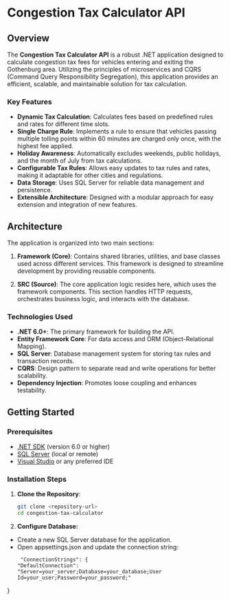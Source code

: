 # Congestion Tax Calculator API

## Overview

The **Congestion Tax Calculator API** is a robust .NET application designed to calculate congestion tax fees for vehicles entering and exiting the Gothenburg area. Utilizing the principles of microservices and CQRS (Command Query Responsibility Segregation), this application provides an efficient, scalable, and maintainable solution for tax calculation.

### Key Features

- **Dynamic Tax Calculation**: Calculates fees based on predefined rules and rates for different time slots.
- **Single Charge Rule**: Implements a rule to ensure that vehicles passing multiple tolling points within 60 minutes are charged only once, with the highest fee applied.
- **Holiday Awareness**: Automatically excludes weekends, public holidays, and the month of July from tax calculations.
- **Configurable Tax Rules**: Allows easy updates to tax rules and rates, making it adaptable for other cities and regulations.
- **Data Storage**: Uses SQL Server for reliable data management and persistence.
- **Extensible Architecture**: Designed with a modular approach for easy extension and integration of new features.

## Architecture

The application is organized into two main sections:

1. **Framework (Core)**: Contains shared libraries, utilities, and base classes used across different services. This framework is designed to streamline development by providing reusable components.

2. **SRC (Source)**: The core application logic resides here, which uses the framework components. This section handles HTTP requests, orchestrates business logic, and interacts with the database.

### Technologies Used

- **.NET 6.0+**: The primary framework for building the API.
- **Entity Framework Core**: For data access and ORM (Object-Relational Mapping).
- **SQL Server**: Database management system for storing tax rules and transaction records.
- **CQRS**: Design pattern to separate read and write operations for better scalability.
- **Dependency Injection**: Promotes loose coupling and enhances testability.

## Getting Started

### Prerequisites

- [.NET SDK](https://dotnet.microsoft.com/download) (version 6.0 or higher)
- [SQL Server](https://www.microsoft.com/en-us/sql-server/sql-server-downloads) (local or remote)
- [Visual Studio](https://visualstudio.microsoft.com/) or any preferred IDE

### Installation Steps

1. **Clone the Repository**:
   ```bash
   git clone <repository-url>
   cd congestion-tax-calculator

2. **Configure Database:**
- Create a new SQL Server database for the application.
- Open appsettings.json and update the connection string:
  ```code
   "ConnectionStrings": {
  "DefaultConnection": "Server=your_server;Database=your_database;User Id=your_user;Password=your_password;"
}
```
